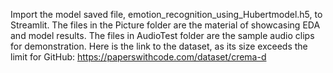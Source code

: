 Import the model saved file, emotion_recognition_using_Hubertmodel.h5, to Streamlit. 
The files in the Picture folder are the material of showcasing EDA and model results. 
The files in AudioTest folder are the sample audio clips for demonstration.
Here is the link to the dataset, as its size exceeds the limit for GitHub:  https://paperswithcode.com/dataset/crema-d
